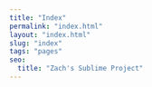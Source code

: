 ```yaml
---
title: "Index"
permalink: "index.html"
layout: "index.html"
slug: "index"
tags: "pages"
seo:
  title: "Zach's Sublime Project"
---
```



